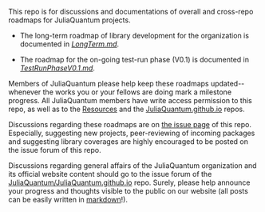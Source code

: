 This repo is for discussions and documentations of overall and cross-repo roadmaps for JuliaQuantum projects. 

* The long-term roadmap of library development for the organization is documented in [*LongTerm.md*](https://github.com/JuliaQuantum/Roadmap/blob/master/LongTerm.md). 

* The roadmap for the on-going test-run phase (V0.1) is documented in [*TestRunPhaseV0.1.md*](https://github.com/JuliaQuantum/Roadmap/blob/master/TestRunPhaseV0.1.md). 

Members of JuliaQuantum please help keep these roadmaps updated--whenever the works you or your fellows are doing mark a milestone progress. 
All JuliaQuantum members have write access permission to this repo, as well as to the [Resources](https://github.com/JuliaQuantum/Resources) and the [JuliaQuantum.github.io](https://github.com/JuliaQuantum/JuliaQuantum.github.io) repos. 

Discussions regarding these roadmaps are on [the issue page](https://github.com/JuliaQuantum/Roadmap/issues) of this repo.
Especially, suggesting new projects, peer-reviewing of incoming packages and suggesting library coverages are highly encouraged to be posted on the issue forum of this repo. 

Discussions regarding general affairs of the JuliaQuantum organization and its official website content should go to the issue forum of the [JuliaQuantum/JuliaQuantum.github.io](https://github.com/JuliaQuantum/JuliaQuantum.github.io) repo. 
Surely, please help announce your progress and thoughts visible to the public on our website (all posts can be easily written in [markdown](https://help.github.com/articles/github-flavored-markdown/)!).